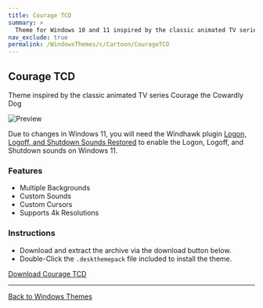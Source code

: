 ```yaml
---
title: Courage TCD
summary: >
  Theme for Windows 10 and 11 inspired by the classic animated TV series Courage the Cowardly Dog.
nav_exclude: true
permalink: /WindowsThemes/c/Cartoon/CourageTCD
---
```


## Courage TCD

Theme inspired by the classic animated TV series Courage the Cowardly Dog

![Preview](https://gitlab.com/the-back-room/deskthemepacks/sfw/courage-tcd/-/raw/main/Extras/Preview.bmp)

Due to changes in Windows 11, you will need the Windhawk plugin [Logon, Logoff, and Shutdown Sounds Restored](https://windhawk.net/mods/logon-logoff-shutdown-sounds) to enable the Logon, Logoff, and Shutdown sounds on Windows 11.

### Features

- Multiple Backgrounds
- Custom Sounds
- Custom Cursors
- Supports 4k Resolutions

### Instructions

- Download and extract the archive via the download button below.
- Double-Click the `.deskthemepack` file included to install the theme.

<a href="https://gitlab.com/the-back-room/deskthemepacks/sfw/courage-tcd/-/archive/main/courage-tcd-main.zip" class="btn btn--primary btn--lg" target="_blank" rel="noopener noreferrer">Download Courage TCD</a>

---

<a href="/WindowsThemes" class="btn btn--secondary btn--sm">Back to Windows Themes</a>